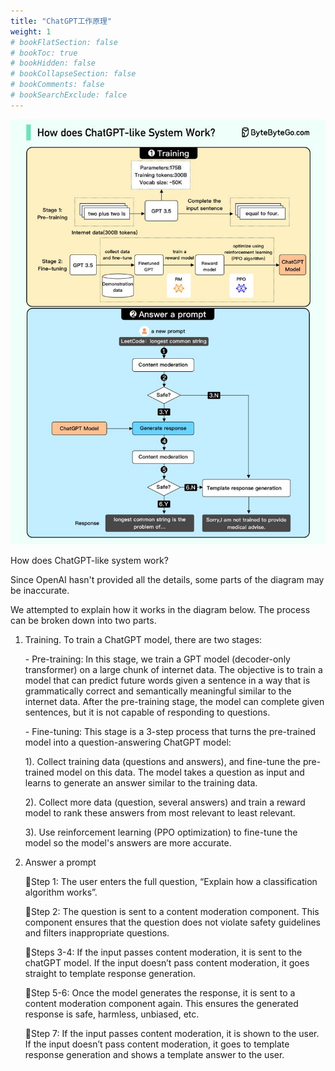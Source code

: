```yaml
---
title: "ChatGPT工作原理"
weight: 1
# bookFlatSection: false
# bookToc: true
# bookHidden: false
# bookCollapseSection: false
# bookComments: false
# bookSearchExclude: falce
---
```


![ChatGPT工作原理](/img/ai/how-does-chatgpt-work.jfif)

How does ChatGPT-like system work?

Since OpenAI hasn't provided all the details, some parts of the diagram may be inaccurate.

We attempted to explain how it works in the diagram below. The process can be broken down into two parts.

1. Training. To train a ChatGPT model, there are two stages:

   \- Pre-training: In this stage, we train a GPT model (decoder-only transformer) on a large chunk of internet data. The objective is to train a model that can predict future words given a sentence in a way that is grammatically correct and semantically meaningful similar to the internet data. After the pre-training stage, the model can complete given sentences, but it is not capable of responding to questions.

   \- Fine-tuning: This stage is a 3-step process that turns the pre-trained model into a question-answering ChatGPT model:

   1). Collect training data (questions and answers), and fine-tune the pre-trained model on this data. The model takes a question as input and learns to generate an answer similar to the training data.

   2). Collect more data (question, several answers) and train a reward model to rank these answers from most relevant to least relevant.

   3). Use reinforcement learning (PPO optimization) to fine-tune the model so the model's answers are more accurate.

2. Answer a prompt

   🔹Step 1: The user enters the full question, “Explain how a classification algorithm works”.

   🔹Step 2: The question is sent to a content moderation component. This component ensures that the question does not violate safety guidelines and filters inappropriate questions.

   🔹Steps 3-4: If the input passes content moderation, it is sent to the chatGPT model. If the input doesn’t pass content moderation, it goes straight to template response generation.

   🔹Step 5-6: Once the model generates the response, it is sent to a content moderation component again. This ensures the generated response is safe, harmless, unbiased, etc.

   🔹Step 7: If the input passes content moderation, it is shown to the user. If the input doesn’t pass content moderation, it goes to template response generation and shows a template answer to the user.